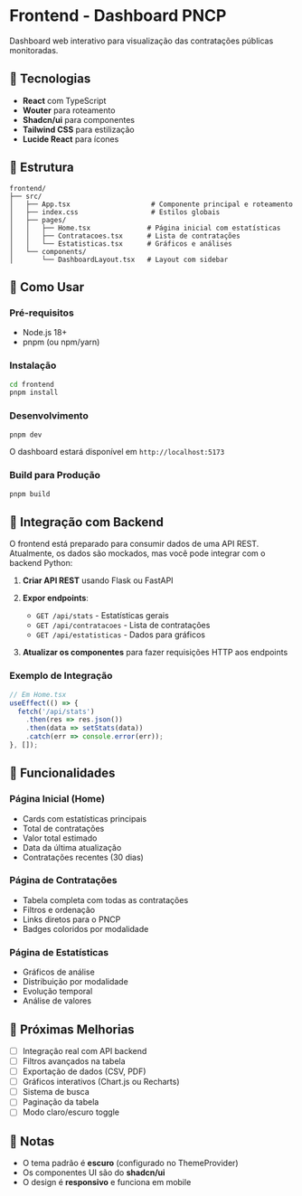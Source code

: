 # Frontend - Dashboard PNCP

Dashboard web interativo para visualização das contratações públicas monitoradas.

## 🎨 Tecnologias

- **React** com TypeScript
- **Wouter** para roteamento
- **Shadcn/ui** para componentes
- **Tailwind CSS** para estilização
- **Lucide React** para ícones

## 📁 Estrutura

```
frontend/
├── src/
│   ├── App.tsx                    # Componente principal e roteamento
│   ├── index.css                  # Estilos globais
│   ├── pages/
│   │   ├── Home.tsx              # Página inicial com estatísticas
│   │   ├── Contratacoes.tsx      # Lista de contratações
│   │   └── Estatisticas.tsx      # Gráficos e análises
│   └── components/
│       └── DashboardLayout.tsx   # Layout com sidebar
```

## 🚀 Como Usar

### Pré-requisitos

- Node.js 18+
- pnpm (ou npm/yarn)

### Instalação

```bash
cd frontend
pnpm install
```

### Desenvolvimento

```bash
pnpm dev
```

O dashboard estará disponível em `http://localhost:5173`

### Build para Produção

```bash
pnpm build
```

## 🔌 Integração com Backend

O frontend está preparado para consumir dados de uma API REST. Atualmente, os dados são mockados, mas você pode integrar com o backend Python:

1. **Criar API REST** usando Flask ou FastAPI
2. **Expor endpoints**:
   - `GET /api/stats` - Estatísticas gerais
   - `GET /api/contratacoes` - Lista de contratações
   - `GET /api/estatisticas` - Dados para gráficos

3. **Atualizar os componentes** para fazer requisições HTTP aos endpoints

### Exemplo de Integração

```typescript
// Em Home.tsx
useEffect(() => {
  fetch('/api/stats')
    .then(res => res.json())
    .then(data => setStats(data))
    .catch(err => console.error(err));
}, []);
```

## 🎨 Funcionalidades

### Página Inicial (Home)
- Cards com estatísticas principais
- Total de contratações
- Valor total estimado
- Data da última atualização
- Contratações recentes (30 dias)

### Página de Contratações
- Tabela completa com todas as contratações
- Filtros e ordenação
- Links diretos para o PNCP
- Badges coloridos por modalidade

### Página de Estatísticas
- Gráficos de análise
- Distribuição por modalidade
- Evolução temporal
- Análise de valores

## 🎯 Próximas Melhorias

- [ ] Integração real com API backend
- [ ] Filtros avançados na tabela
- [ ] Exportação de dados (CSV, PDF)
- [ ] Gráficos interativos (Chart.js ou Recharts)
- [ ] Sistema de busca
- [ ] Paginação da tabela
- [ ] Modo claro/escuro toggle

## 📝 Notas

- O tema padrão é **escuro** (configurado no ThemeProvider)
- Os componentes UI são do **shadcn/ui**
- O design é **responsivo** e funciona em mobile

